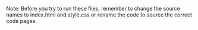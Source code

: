 Note:  Before you try to run these files, remember to change the source names to index.html and style.css or rename the code to source the correct code pages.
